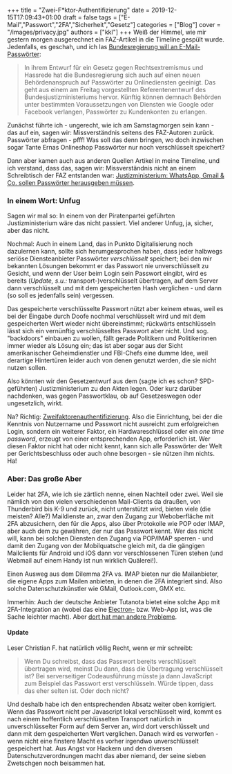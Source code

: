 +++
title = "Zwei-F*ktor-Authentifizierung"
date = 2019-12-15T17:09:43+01:00
draft = false
tags = ["E-Mail","Passwort","2FA","Sicherheit","Gesetz"]
categories = ["Blog"]
cover = "/images/privacy.jpg"
authors = ["kkl"]
+++
Weiß der Himmel, wie mir gestern morgen ausgerechnet ein FAZ-Artikel in die Timeline gespült wurde. Jedenfalls, es geschah, und ich las [Bundesregierung will an E-Mail-Passwörter](https://www.faz.net/aktuell/wirtschaft/digitec/hassrede-bundesregierung-will-an-e-mail-passwoerter-16535665.html):

> In ihrem Entwurf für ein Gesetz gegen Rechtsextremismus und Hassrede hat die Bundesregierung sich auch auf einen neuen Behördenanspruch auf Passwörter zu Onlinediensten geeinigt. Das geht aus einem am Freitag vorgestellten Referentenentwurf des Bundesjustizministeriums hervor. Künftig können demnach Behörden unter bestimmten Voraussetzungen von Diensten wie Google oder Facebook verlangen, Passwörter zu Kundenkonten zu erlangen.

Zunächst führte ich - ungerecht, wie ich am Samstagmorgen sein kann - das auf ein, sagen wir: Missverständnis seitens des FAZ-Autoren zurück. Passwörter abfragen - pfff! Was soll das denn bringen, wo doch inzwischen sogar Tante Ernas Onlineshop Passwörter nur noch verschlüsselt speichert?

Dann aber kamen auch aus anderen Quellen Artikel in meine Timeline, und ich verstand, dass das, sagen wir: Missverständnis nicht an einem Schreibtisch der FAZ entstanden war: [Justizministerium: WhatsApp, Gmail & Co. sollen Passwörter herausgeben müssen](https://www.heise.de/newsticker/meldung/Justizministerium-WhatsApp-Gmail-Co-sollen-Passwoerter-herausgeben-muessen-4615602.html).

### In einem Wort: Unfug

Sagen wir mal so: In einem von der Piratenpartei geführten Justizministerium wäre das nicht passiert. Viel anderer Unfug, ja, sicher, aber das nicht.

Nochmal: Auch in einem Land, das in Punkto Digitalisierung noch dazulernen kann, sollte sich herumgesprochen haben, dass jeder halbwegs seriöse Diensteanbieter Passwörter *verschlüsselt* speichert; bei den mir bekannten Lösungen bekommt er das Passwort nie unverschlüsselt zu Gesicht, und wenn der User beim Login sein Passwort eingibt, wird es bereits (*Update, s.u.:* transport-)verschlüsselt übertragen, auf dem Server dann verschlüsselt und mit dem gespeicherten Hash verglichen - und dann (so soll es jedenfalls sein) vergessen.

Das gespeicherte verschlüsselte Passwort nützt aber keinem etwas, weil es bei der Eingabe durch Doofe nochmal verschlüsselt wird und mit dem gespeicherten Wert wieder nicht übereinstimmt; rückwärts entschlüsseln lässt sich ein vernünftig verschlüsseltes Passwort aber nicht. Und sog. "backdoors" einbauen zu wollen, fällt gerade Politikern und Politikerinnen immer wieder als Lösung ein; das ist aber sogar aus der Sicht amerikanischer Geheimdienstler und FBI-Chefs eine dumme Idee, weil derartige Hintertüren leider auch von denen genutzt werden, die sie nicht nutzen sollen.

Also könnten wir den Gesetzentwurf aus dem (sagte ich es schon? SPD-geführten) Justizministerium zu den Akten legen. Oder kurz darüber nachdenken, was gegen Passwortklau, ob auf Gesetzeswegen oder ungesetzlich, wirkt.

Na? Richtig: [Zweifaktorenauthentifizierung](https://de.wikipedia.org/wiki/Zwei-Faktor-Authentisierung). Also die Einrichtung, bei der die Kenntnis von Nutzername und Passwort nicht ausreicht zum erfolgreichen Login, sondern ein weiterer Faktor, ein Hardwareschlüssel oder ein *one time password*, erzeugt von einer entsprechenden App, erforderlich ist. Wer diesen Faktor nicht hat oder nicht kennt, kann sich alle Passwörter der Welt per Gerichtsbeschluss oder auch ohne besorgen - sie nützen ihm nichts. Ha!

### Aber: Das große Aber

Leider hat 2FA, wie ich sie zärtlich nenne, einen Nachteil oder zwei. Weil sie nämlich von den vielen verschiedenen Mail-Clients da draußen, von Thunderbird bis K-9 und zurück, nicht unterstützt wird, bieten viele (die meisten? Alle?) Maildienste an, zwar den Zugang zur Weboberfläche mit 2FA abzusichern, den für die Apps, also über Protokolle wie POP oder IMAP, aber auch dem zu gewähren, der nur das Passwort kennt. Wer das nicht will, kann bei solchen Diensten den Zugang via POP/IMAP sperren - und damit den Zugang von der Mobilquatsche gleich mit, da die gängigen Mailclients für Android und iOS dann vor verschlossenen Türen stehen (und Webmail auf einem Handy ist nun wirklich Quälerei!).

Einen Ausweg aus dem Dilemma 2FA vs. IMAP bieten nur die Mailanbieter, die eigene Apps zum Mailen anbieten, in denen die 2FA integriert sind. Also solche Datenschutzkünstler wie GMail, Outlook.com, GMX etc.

Immerhin: Auch der deutsche Anbieter Tutanota bietet eine solche App mit 2FA-Integration an (wobei das eine [Electron-](https://de.wikipedia.org/wiki/Electron_(Framework)) bzw. Web-App ist, was die Sache leichter macht). Aber [dort hat man andere Probleme](https://konstantinklein.com/posts/lesen-bildet-ungemein/#stunden-eine-woche-sp%C3%A4ter).

#### Update

Leser Christian F. hat natürlich völlig Recht, wenn er mir schreibt:

> Wenn Du schreibst, dass das Passwort bereits verschlüsselt übertragen wird, meinst Du dann, dass die Übertragung verschlüsselt ist? Bei serverseitiger Codeausführung  müsste ja dann JavaScript zum Beispiel das Passwort erst verschlüsseln. Würde tippen, dass das eher selten ist. Oder doch nicht?

Und deshalb habe ich den entsprechenden Absatz weiter oben korrigiert. Wenn das Passwort nicht per Javascript lokal verschlüsselt wird, kommt es nach einem hoffentlich verschlüsselten Transport natürlich in unverschlüsselter Form auf dem Server an, wird dort verschlüsselt und dann mit dem gespeicherten Wert verglichen. Danach wird es verworfen - wenn nicht eine finstere Macht es vorher irgendwo unverschlüsselt gespeichert hat. Aus Angst vor Hackern und den diversen Datenschutzverordnungen macht das aber niemand, der seine sieben Zwetschgen noch beisammen hat.
